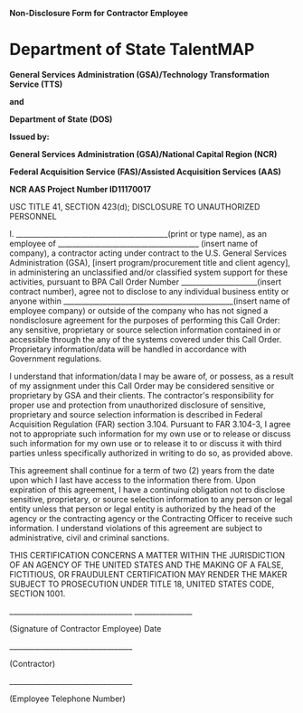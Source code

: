 **Non-Disclosure Form for Contractor Employee**

Department of State TalentMAP
=============================

**General Services Administration (GSA)/Technology Transformation Service (TTS)**

**and**

**Department of State (DOS)**

**Issued by:**

**General Services Administration (GSA)/National Capital Region (NCR)**

**Federal Acquisition Service (FAS)/Assisted Acquisition Services (AAS)**

**NCR AAS Project Number ID11170017**

USC TITLE 41, SECTION 423(d); DISCLOSURE TO UNAUTHORIZED PERSONNEL

I. \_\_\_\_\_\_\_\_\_\_\_\_\_\_\_\_\_\_\_\_\_\_\_\_\_\_\_\_\_\_\_\_\_\_\_\_\_\_\_\_\_\_(print or type name), as an employee of \_\_\_\_\_\_\_\_\_\_\_\_\_\_\_\_\_\_\_\_\_\_\_\_\_\_\_\_\_\_\_\_\_\_\_\_\_\_\_ (insert name of company), a contractor acting under contract to the U.S. General Services Administration (GSA), \[insert program/procurement title and client agency\], in administering an unclassified and/or classified system support for these activities, pursuant to BPA Call Order Number \_\_\_\_\_\_\_\_\_\_\_\_\_\_\_\_\_\_\_\_\_(insert contract number), agree not to disclose to any individual business entity or anyone within \_\_\_\_\_\_\_\_\_\_\_\_\_\_\_\_\_\_\_\_\_\_\_\_\_\_\_\_\_\_\_\_\_\_\_\_\_\_\_\_\_\_\_\_\_\_\_(insert name of employee company) or outside of the company who has not signed a nondisclosure agreement for the purposes of performing this Call Order: any sensitive, proprietary or source selection information contained in or accessible through the any of the systems covered under this Call Order. Proprietary information/data will be handled in accordance with Government regulations.

I understand that information/data I may be aware of, or possess, as a result of my assignment under this Call Order may be considered sensitive or proprietary by GSA and their clients. The contractor's responsibility for proper use and protection from unauthorized disclosure of sensitive, proprietary and source selection information is described in Federal Acquisition Regulation (FAR) section 3.104. Pursuant to FAR 3.104-3, I agree not to appropriate such information for my own use or to release or discuss such information for my own use or to release it to or discuss it with third parties unless specifically authorized in writing to do so, as provided above.

This agreement shall continue for a term of two (2) years from the date upon which I last have access to the information there from. Upon expiration of this agreement, I have a continuing obligation not to disclose sensitive, proprietary, or source selection information to any person or legal entity unless that person or legal entity is authorized by the head of the agency or the contracting agency or the Contracting Officer to receive such information. I understand violations of this agreement are subject to administrative, civil and criminal sanctions.

THIS CERTIFICATION CONCERNS A MATTER WITHIN THE JURISDICTION OF AN AGENCY OF THE UNITED STATES AND THE MAKING OF A FALSE, FICTITIOUS, OR FRAUDULENT CERTIFICATION MAY RENDER THE MAKER SUBJECT TO PROSECUTION UNDER TITLE 18, UNITED STATES CODE, SECTION 1001.

\_\_\_\_\_\_\_\_\_\_\_\_\_\_\_\_\_\_\_\_\_\_\_\_\_\_\_\_\_\_\_\_\_\_ \_\_\_\_\_\_\_\_\_\_\_\_\_\_\_\_

(Signature of Contractor Employee) Date

\_\_\_\_\_\_\_\_\_\_\_\_\_\_\_\_\_\_\_\_\_\_\_\_\_\_\_\_\_\_\_\_\_\_

(Contractor)

\_\_\_\_\_\_\_\_\_\_\_\_\_\_\_\_\_\_\_\_\_\_\_\_\_\_\_\_\_\_\_\_\_\_

(Employee Telephone Number)
